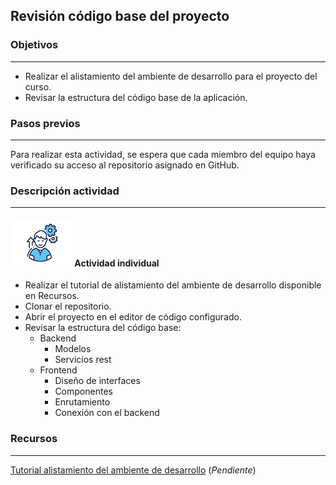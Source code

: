 ## Revisión código base del proyecto

### Objetivos
---

* Realizar el alistamiento del ambiente de desarrollo para el proyecto del curso.
* Revisar la estructura del código base de la aplicación.


### Pasos previos
---

Para realizar esta actividad, se espera que cada miembro del equipo haya verificado su acceso al repositorio asignado en GitHub.

### Descripción actividad
---

#### ![](./../../../assets/images/individuo.png) Actividad individual

* Realizar el tutorial de alistamiento del ambiente de desarrollo disponible en Recursos.
* Clonar el repositorio.
* Abrir el proyecto en el editor de código configurado.
* Revisar la estructura del código base:
  * Backend
    * Modelos
    * Servicios rest
  * Frontend
    * Diseño de interfaces
    * Componentes
    * Enrutamiento
    * Conexión con el backend

### Recursos 
---

[Tutorial alistamiento del ambiente de desarrollo]() (*Pendiente*)


